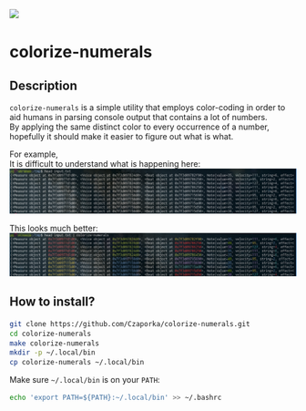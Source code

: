 ![](https://github.com/Czaporka/colorize-numerals/workflows/build.yml/badge.svg)
# colorize-numerals

## Description
`colorize-numerals` is a simple utility that employs color-coding in order to aid humans in parsing console output that contains a lot of numbers.  
By applying the same distinct color to every occurrence of a number, hopefully it should make it easier to figure out what is what.

For example,  
It is difficult to understand what is happening here:
![](docs/without.png)

This looks much better:
![](docs/with.png)

## How to install?
```bash
git clone https://github.com/Czaporka/colorize-numerals.git
cd colorize-numerals
make colorize-numerals
mkdir -p ~/.local/bin
cp colorize-numerals ~/.local/bin
```
Make sure `~/.local/bin` is on your `PATH`:
```bash
echo 'export PATH=${PATH}:~/.local/bin' >> ~/.bashrc
```
